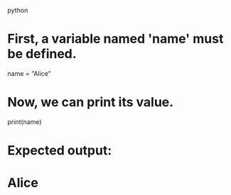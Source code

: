 

<!-- DOC_ID: New Text Document.py----greet -->
python
# First, a variable named 'name' must be defined.
name = "Alice"

# Now, we can print its value.
print(name)

# Expected output:
# Alice
<!-- END_DOC_ID: New Text Document.py----greet -->

